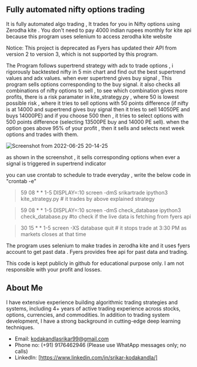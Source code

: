 

## Fully automated nifty options trading

It is fully automated algo trading , It trades for you in Nifty options using Zerodha kite . You don't need to pay 4000 indian rupees monthly for kite api because this program uses selenium to access zerodha kite website

Notice: This project is deprecated as Fyers has updated their API from version 2 to version 3, which is not supported by this program.

The Program follows supertrend strategy with adx to trade options , i rigorously backtested nifty in 5 min chart and find out the best supertrend values and adx values. when ever supertrend gives buy signal , This program sells options corresponding to the buy signal. it also checks all combinations of nifty options to sell , to see which combination gives more profits, there is a risk paramater in kite_strategy.py , where 50 is lowest possible risk , where it tries to sell options with 50 points difference (if nifty is at 14000 and supertrend gives buy signal then it tries to sell 14050PE and buys 14000PE) and if you choose 500 then , it tries to select  options with 500 points difference (selecting 13500PE buy and 14000 PE sell). when the option goes above 95% of your profit , then it sells and selects next week options and trades with them.

![Screenshot from 2022-06-25 20-14-25](https://user-images.githubusercontent.com/46400867/175778598-47c9f645-084d-46e8-a4ae-5e90cee7b07a.png)

as shown in the screenshot , it sells corresponding options when ever a signal is triggered in supertrend indicator


you can use crontab to schedule to trade everyday , write the below code in "crontab -e"

>59 08 * * 1-5  DISPLAY=:10 screen -dmS srikartrade ipython3 kite_strategy.py # it trades by above explained strategy 

>59 08 * * 1-5  DISPLAY=:10 screen -dmS check_database ipython3 check_database.py  #to check if the live data is fetching from fyers api

>30 15 * * 1-5 screen -XS database quit # it stops trade at 3:30 PM as markets closes at that time


The program uses selenium to make trades in zerodha kite and it uses fyers account to get past data . Fyers provides free api for past data and trading.

This code is kept publicly in github for educational purpose only. I am not responsible with your profit and losses.


## About Me

I have extensive experience building algorithmic trading strategies and systems, including 4+ years of active trading experience across stocks, options, currencies, and commodities. In addition to trading system development, I have a strong background in cutting-edge deep learning techniques.
- Email: kodakandlasrikar99@gmail.com
- Phone no: (+91) 9176462946 (Please use WhatApp messages only; no calls) 
- LinkedIn: [https://www.linkedin.com/in/srikar-kodakandla/]

